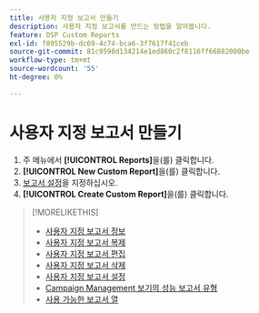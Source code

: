 ```yaml
---
title: 사용자 지정 보고서 만들기
description: 사용자 지정 보고서를 만드는 방법을 알아봅니다.
feature: DSP Custom Reports
exl-id: f895529b-dc69-4c74-bca6-3f7617f41ceb
source-git-commit: 81c9590d134214e1ed860c2f8116ff66882000be
workflow-type: tm+mt
source-wordcount: '55'
ht-degree: 0%

---
```


# 사용자 지정 보고서 만들기

1. 주 메뉴에서 **[!UICONTROL Reports]**&#x200B;을(를) 클릭합니다.
1. **[!UICONTROL New Custom Report]**&#x200B;을(를) 클릭합니다.
1. [보고서 설정](/help/dsp/reports/report-settings.md)을 지정하십시오.
1. **[!UICONTROL Create Custom Report]**&#x200B;을(를) 클릭합니다.

>[!MORELIKETHIS]
>
>* [사용자 지정 보고서 정보](/help/dsp/reports/report-about.md)
>* [사용자 지정 보고서 복제](/help/dsp/reports/report-copy.md)
>* [사용자 지정 보고서 편집](/help/dsp/reports/report-edit.md)
>* [사용자 지정 보고서 삭제](/help/dsp/reports/report-delete.md)
>* [사용자 지정 보고서 설정](/help/dsp/reports/report-settings.md)
>* [Campaign Management 보기의 성능 보고서 유형](/help/dsp/campaign-management/reports/campaign-reports-about.md)
>* [사용 가능한 보고서 열](/help/dsp/reports/report-columns.md)
